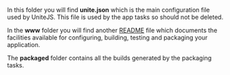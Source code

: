 In this folder you will find **unite.json** which is the main configuration file used by UniteJS. This file is used by the app tasks so should not be deleted.

In the **www** folder you will find another [README](/www/README.md) file which documents the facilities available for configuring, building, testing and packaging your application.

The **packaged** folder contains all the builds generated by the packaging tasks.
